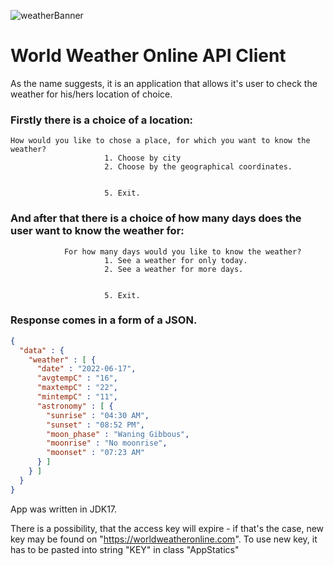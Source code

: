 ![weatherBanner](https://map.worldweatheronline.com/assets/images/world_weather_online.jpg)

# World Weather Online API Client

As the name suggests, it is an application that allows it's user to check the weather for his/hers location of choice.

### Firstly there is a choice of a location:
```console
How would you like to chose a place, for which you want to know the weather?
                     1. Choose by city
                     2. Choose by the geographical coordinates.


                     5. Exit.
```

### And after that there is a choice of how many days does the user want to know the weather for:
```console
            For how many days would you like to know the weather?
                     1. See a weather for only today.
                     2. See a weather for more days.


                     5. Exit.
```


### Response comes in a form of a JSON.
```json
{
  "data" : {
    "weather" : [ {
      "date" : "2022-06-17",
      "avgtempC" : "16",
      "maxtempC" : "22",
      "mintempC" : "11",
      "astronomy" : [ {
        "sunrise" : "04:30 AM",
        "sunset" : "08:52 PM",
        "moon_phase" : "Waning Gibbous",
        "moonrise" : "No moonrise",
        "moonset" : "07:23 AM"
      } ]
    } ]
  }
}
```
App was written in JDK17.

There is a possibility, that the access key will expire - if that's the case, new key may be found
on "https://worldweatheronline.com".
To use new key, it has to be pasted into string "KEY" in class "AppStatics"